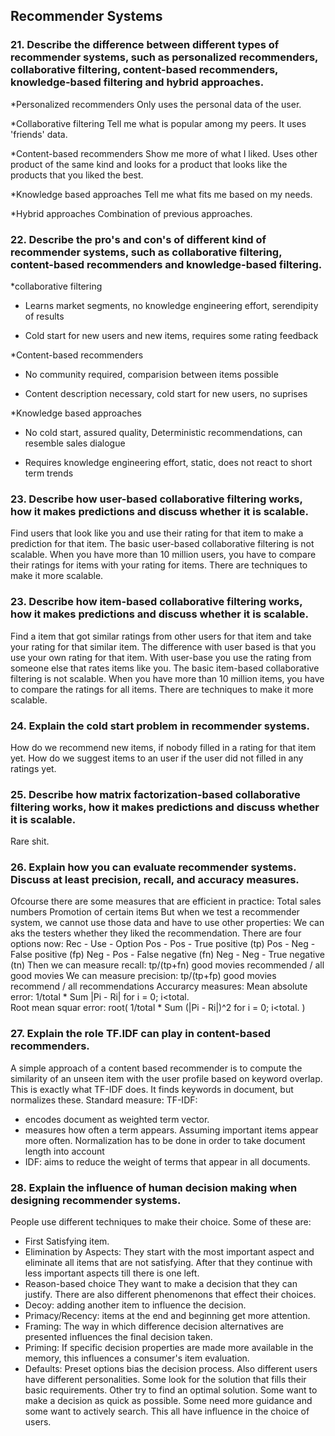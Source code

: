 ## Recommender Systems

### 21. Describe the difference between different types of recommender systems, such as personalized recommenders, collaborative filtering, content-based recommenders, knowledge-based filtering and hybrid approaches.
*Personalized recommenders
Only uses the personal data of the user. 

*Collaborative filtering
Tell me what is popular among my peers. It uses 'friends' data.

*Content-based recommenders
Show me more of what I liked. Uses other product of the same kind and looks for a product that looks like the products that you liked the best.

*Knowledge based approaches
Tell me what fits me based on my needs. 

*Hybrid approaches
Combination of previous approaches. 

### 22. Describe the pro's and con's of different kind of recommender systems, such as collaborative filtering, content-based recommenders and knowledge-based filtering.
*collaborative filtering
+ Learns market segments, no knowledge engineering effort, serendipity of results
- Cold start for new users and new items, requires some rating feedback

*Content-based recommenders
+ No community required, comparision between items possible
- Content description necessary, cold start for new users, no suprises 

*Knowledge based approaches
+ No cold start, assured quality, Deterministic recommendations, can resemble sales dialogue 
- Requires knowledge engineering effort, static, does not react to short term trends

### 23. Describe how user-based collaborative filtering works, how it makes predictions and discuss whether it is scalable.
Find users that look like you and use their rating for that item to make a prediction for that item.
The basic user-based collaborative filtering is not scalable. 
When you have more than 10 million users, you have to compare their ratings for items with your rating for items.
There are techniques to make it more scalable.

### 23. Describe how item-based collaborative filtering works, how it makes predictions and discuss whether it is scalable.
Find a item that got similar ratings from other users for that item and take your rating for that similar item. 
The difference with user based is that you use your own rating for that item. 
With user-base you use the rating from someone else that rates items like you. 
The basic item-based collaborative filtering is not scalable. 
When you have more than 10 million items, you have to compare the ratings for all items. 
There are techniques to make it more scalable.

### 24. Explain the cold start problem in recommender systems.
How do we recommend new items, if nobody filled in a rating for that item yet. 
How do we suggest items to an user if the user did not filled in any ratings yet.

### 25. Describe how matrix factorization-based collaborative filtering works, how it makes predictions and discuss whether it is scalable.
Rare shit. 

### 26. Explain how you can evaluate recommender systems. Discuss at least precision, recall, and accuracy measures.
Ofcourse there are some measures that are efficient in practice:
Total sales numbers
Promotion of certain items
But when we test a recommender system, we cannot use those data and have to use other properties:
We can aks the testers whether they liked the recommendation. 
There are four options now:
Rec - Use - Option
Pos - Pos - True positive (tp)
Pos - Neg - False positive (fp)
Neg - Pos - False negative (fn)
Neg - Neg - True negative (tn)
Then we can measure recall: tp/(tp+fn) good movies recommended / all good movies
We can measure precision: tp/(tp+fp) good movies  recommend / all recommendations
Accurarcy measures: 
Mean absolute error: 1/total * Sum |Pi - Ri| for i = 0; i<total.  
Root mean squar error: root( 1/total * Sum (|Pi - Ri|)^2 for i = 0; i<total.  )

### 27. Explain the role TF.IDF can play in content-based recommenders.
A simple approach of a content based recommender is to compute the similarity of an unseen item with the user profile based on keyword overlap.
This is exactly what TF-IDF does. It finds keywords in document, but normalizes these.
Standard measure: TF-IDF:
- encodes document as weighted term vector.
- measures how often a term appears.
  Assuming important items appear more often.
  Normalization has to be done in order to take document length into account
- IDF: aims to reduce the weight of terms that appear in all documents. 

  

### 28. Explain the influence of human decision making when designing recommender systems.
People use different techniques to make their choice.
Some of these are: 
* First Satisfying item.
* Elimination by Aspects: 
They start with the most important aspect and eliminate all items that are not satisfying. 
After that they continue with less important aspects till there is one left.
* Reason-based choice
They want to make a decision that they can justify.
There are also different phenomenons that effect their choices.
* Decoy: adding another item to influence the decision. 
* Primacy/Recency: items at the end and beginning get more attention.
* Framing: The way in which difference decision alternatives are presented influences the final decision taken. 
* Priming: If specific decision properties are made more available in the memory, this influences a consumer's item evaluation.
* Defaults: Preset options bias the decision process.
Also different users have different personalities. 
Some look for the solution that fills their basic requirements. 
Other try to find an optimal solution. 
Some want to make a decision as quick as possible.
Some need more guidance and some want to actively search.
This all have influence in the choice of users. 
